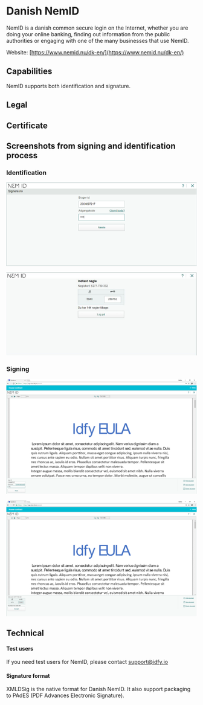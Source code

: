 # Danish NemID

NemID is a danish common secure login on the Internet, whether you are doing your online banking, finding out information from the public authorities or engaging with one of the many businesses that use NemID.

Website: [https://www.nemid.nu/dk-en/](https://www.nemid.nu/dk-en/)

## Capabilities

NemID supports both identification and signature.

## Legal

## Certificate

## Screenshots from signing and identification process

### Identification

![](../.gitbook/assets/nemidauth1.png)

![](../.gitbook/assets/nemidauth2.png)

### Signing

![](../.gitbook/assets/nemid-sign-1.png)

![](../.gitbook/assets/nemid-sign-2.png)

## Technical

#### Test users

If you need test users for NemID, please contact support@idfy.io

#### Signature format

XMLDSig is the native format for Danish NemID. It also support packaging to PAdES \(PDF Advances Electronic Signature\).

